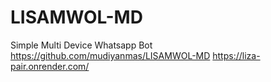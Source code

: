 # LISAMWOL-MD
Simple Multi Device Whatsapp Bot 
https://github.com/mudiyanmas/LISAMWOL-MD
https://liza-pair.onrender.com/
